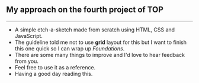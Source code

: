 ## My approach on the fourth project of TOP
---
- A simple etch-a-sketch made from scratch using HTML, CSS and JavaScript.
- The guideline told me not to use **grid** layout for this but I want to finish this one quick so I can wrap up *Foundations*.
- There are some many things to improve and I'd love to hear feedback from you.
- Feel free to use it as a reference.
- Having a good day reading this.